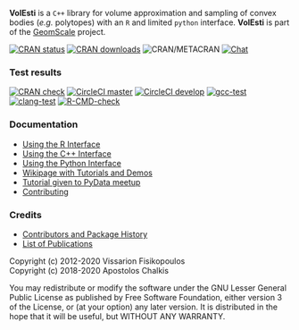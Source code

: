 **VolEsti** is a `C++` library for volume approximation and sampling of convex bodies (*e.g.* polytopes) with an `R` and limited `python` interface. **VolEsti** is part of the [GeomScale](https://geomscale.github.io) project.

[![CRAN status](https://www.r-pkg.org/badges/version/volesti)](https://cran.r-project.org/package=volesti)
[![CRAN downloads](https://cranlogs.r-pkg.org/badges/volesti)](https://cran.r-project.org/package=volesti)
![CRAN/METACRAN](https://img.shields.io/cran/l/volesti)
[![Chat](https://badges.gitter.im/boostorg/geometry.png)](https://gitter.im/GeomScale/community?utm_source=share-link&utm_medium=link&utm_campaign=share-link)

### Test results

[![CRAN check](https://cranchecks.info/badges/worst/volesti)](https://cran.r-project.org/web/checks/check_results_volesti.html)
[![CircleCI master](https://circleci.com/gh/GeomScale/volume_approximation/tree/master.svg?style=shield)](https://circleci.com/gh/GeomScale/volume_approximation/tree/master)
[![CircleCI develop](https://circleci.com/gh/GeomScale/volume_approximation/tree/develop.svg?style=shield)](https://circleci.com/gh/GeomScale/volume_approximation/tree/develop)
[![gcc-test](https://github.com/GeomScale/volume_approximation/workflows/gcc-test/badge.svg)](https://github.com/GeomScale/volume_approximation/actions?query=workflow%3Agcc-test)
[![clang-test](https://github.com/GeomScale/volume_approximation/workflows/clang-test/badge.svg)](https://github.com/GeomScale/volume_approximation/actions?query=workflow%3Aclang-test)
[![R-CMD-check](https://github.com/GeomScale/volume_approximation/workflows/R-CMD-check/badge.svg)](https://github.com/GeomScale/volume_approximation/actions?query=workflow%3AR-CMD-check)

###  Documentation

* [Using the R Interface](doc/r_interface.md)
* [Using the C++ Interface](doc/cpp_interface.md)
* [Using the Python Interface](volestipy/README.md)
* [Wikipage with Tutorials and Demos](https://github.com/GeomScale/volume_approximation/wiki)
* [Tutorial given to PyData meetup](https://vissarion.github.io/tutorials/volesti_tutorial_pydata.html)
* [Contributing](CONTRIBUTING.md)

### Credits

* [Contributors and Package History](doc/credits.md)
* [List of Publications](doc/publications.md)

Copyright (c) 2012-2020 Vissarion Fisikopoulos  
Copyright (c) 2018-2020 Apostolos Chalkis  

You may redistribute or modify the software under the GNU Lesser General Public License as published by Free Software Foundation, either version 3 of the License, or (at your option) any later version. It is distributed in the hope that it will be useful, but WITHOUT ANY WARRANTY.  
